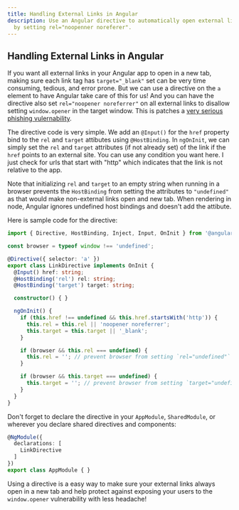 ```yaml
---
title: Handling External Links in Angular
description: Use an Angular directive to automatically open external links in a new tab and patch the target="_blank" security vulnerability
  by setting rel="noopenner noreferer".
---
```


## Handling External Links in Angular

If you want all external links in your Angular app to open in a new tab, making sure each link tag has `target="_blank"` set can be very
time consuming, tedious, and error prone. But we can use a directive on the `a` element to have Angular take care of this for us! And you
can have the directive also set `rel="noopener noreferrer"` on all external links to disallow setting `window.opener` in the target window.
This is patches a [very serious phishing vulernability](https://www.jitbit.com/alexblog/256-targetblank---the-most-underestimated-vulnerability-ever/).

The directive code is very simple. We add an `@Input()` for the `href` property bind to the `rel` and `target` attibutes using
`@HostBinding`. In `ngOnInit`, we can simply set the `rel` and `target` attributes (if not already set) of the link if the `href` points to
an external site. You can use any condition you want here. I just check for urls that start with "http" which indicates that the link is not
relative to the app.

Note that initializing `rel` and `target` to an empty string when running in a browser prevents the `HostBinding` from setting the
attributes to `"undefined"` as that would make non-external links open and new tab. When rendering in node, Angular ignores undefined host
bindings and doesn't add the attibute.

Here is sample code for the directive:

```typescript
import { Directive, HostBinding, Inject, Input, OnInit } from '@angular/core';

const browser = typeof window !== 'undefined';

@Directive({ selector: 'a' })
export class LinkDirective implements OnInit {
  @Input() href: string;
  @HostBinding('rel') rel: string;
  @HostBinding('target') target: string;

  constructor() { }

  ngOnInit() {
    if (this.href !== undefined && this.href.startsWith('http')) {
      this.rel = this.rel || 'noopener noreferrer';
      this.target = this.target || '_blank';
    }

    if (browser && this.rel === undefined) {
      this.rel = ''; // prevent browser from setting `rel="undefined"`
    }

    if (browser && this.target === undefined) {
      this.target = ''; // prevent browser from setting `target="undefined"`
    }
  }
}
```

Don't forget to declare the directive in your `AppModule`, `SharedModule`, or wherever you declare shared directives and components:

```typescript
@NgModule({
  declarations: [
    LinkDirective
  ]
})
export class AppModule { }
```

Using a directive is a easy way to make sure your external links always open in a new tab and help protect against exposing your users to
the `window.opener` vulnerability with less headache!